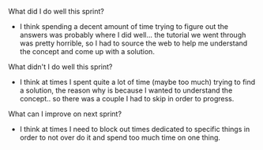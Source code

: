 What did I do well this sprint?
- I think spending a decent amount of time trying to figure out the answers was probably where I did well... the tutorial we went through was pretty horrible, so I had to source the web to help me understand the concept and come up with a solution.

What didn't I do well this sprint?
- I think at times I spent quite a lot of time (maybe too much) trying to find a solution, the reason why is because I wanted to understand the concept.. so there was a couple I had to skip in order to progress.

What can I improve on next sprint?
- I think at times I need to block out times dedicated to specific things in order to not over do it and spend too much time on one thing.
